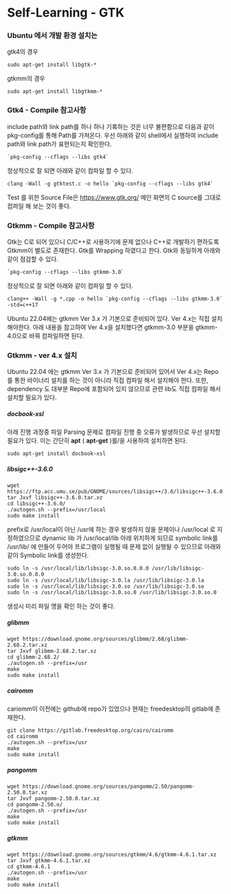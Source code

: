 # Self-Learning - GTK



### Ubuntu 에서 개발 환경 설치는

gtk4의 경우 

```shell
sudo apt-get install libgtk-*
```

gtkmm의 경우

```shell
sudo apt-get install libgtkmm-*
```

  

  

### Gtk4 - Compile 참고사항

include path와 link path를 하나 하나 기록하는 것은 너무 불편함으로 다음과 같이 pkg-config를 통해 Path를 가져온다. 우선 아래와 같이 shell에서 실행하여 include path와 link path가 표현되는지 확인한다.

```shell
`pkg-config --cflags --libs gtk4`
```

정상적으로 잘 되면 아래와 같이 컴파일 할 수 있다.

```shell
clang -Wall -g gtktest.c -o hello `pkg-config --cflags --libs gtk4`
```

  

Test 를 위한 Source File은 https://www.gtk.org/ 메인 화면의 C source를 그대로 컴파일 해 보는 것이 좋다.

  

  

### Gtkmm - Compile 참고사항

Gtk는 C로 되어 있으니 C/C++로 사용하기에 문제 없으나 C++로 개발하기 편하도록 Gtkmm이 별도로 존재한다. Gtk를 Wrapping 하였다고 한다. Gtk와 동일하게 아래와 같이 점검할 수 있다.

```shell
`pkg-config --cflags --libs gtkmm-3.0`
```
정상적으로 잘 되면 아래와 같이 컴파일 할 수 있다.
```shell
clang++ -Wall -g *.cpp -o hello `pkg-config --cflags --libs gtkmm-3.0` -std=c++17
```
Ubuntu 22.04에는 gtkmm Ver 3.x 가 기본으로 준비되어 있다. Ver 4.x는 직접 설치해야한다.
아래 내용을 참고하여 Ver 4.x을 설치했다면 gtkmm-3.0 부분을 gtkmm-4.0으로 바꿔 컴파일하면 된다.

  

### Gtkmm - ver 4.x 설치

Ubuntu 22.04 에는 gtkmm Ver 3.x 가 기본으로 준비되어 있어서 Ver 4.x는 Repo를 통한 바이너리 설치를 하는 것이 아니라 직접 컴파일 해서 설치해야 한다. 또한, dependency 도 대부분 Repo에 포함되어 있지 않으므로 관련 lib도 직접 컴파일 해서 설치할 필요가 있다.

  

##### docbook-xsl

아래 진행 과정중 파일 Parsing 문제로 컴파일 진행 중 오류가 발생하므로 우선 설치할 필요가 있다. 이는 간단히 **apt** ( **apt-get** )를/을 사용하여 설치하면 된다.

```shell
sudo apt-get install docbook-xsl
```

  

##### libsigc++-3.6.0

```shell
wget https://ftp.acc.umu.se/pub/GNOME/sources/libsigc++/3.6/libsigc++-3.6.0.tar.xz
tar Jxvf libsigc++-3.6.0.tar.xz
cd libsigc++-3.6.0/
./autogen.sh --prefix=/usr/local
sudo make install
```

prefix로 /usr/local이 아닌 /usr에 하는 경우 발생하지 않을 문제이나 /usr/local 로 지정하였으므로 dynamic lib 가 /usr/local/lib 아래 위치하게 되므로 symbolic link를 /usr/lib/ 에 만들어 두어야 프로그램이 실행될 때 문제 없이 실행될 수 있으므로 아래와 같이 Symbolic link를 생성한다.

```shell 
sudo ln -s /usr/local/lib/libsigc-3.0.so.0.0.0 /usr/lib/libsigc-3.0.so.0.0.0
sudo ln -s /usr/local/lib/libsigc-3.0.la /usr/lib/libsigc-3.0.la
sudo ln -s /usr/local/lib/libsigc-3.0.so /usr/lib/libsigc-3.0.so
sudo ln -s /usr/local/lib/libsigc-3.0.so.0 /usr/lib/libsigc-3.0.so.0
```

생성시 미리 파일 명을 확인 하는 것이 좋다.

  

  

##### glibmm
```shell
wget https://download.gnome.org/sources/glibmm/2.68/glibmm-2.68.2.tar.xz
tar Jxvf glibmm-2.68.2.tar.xz
cd glibmm-2.68.2/
./autogen.sh --prefix=/usr
make
sudo make install
```

  

##### cairomm

cariomm이 이전에는 github에 repo가 있었으나 현재는 freedesktop의 gitlab에 존재한다.
```shell
git clone https://gitlab.freedesktop.org/cairo/cairomm
cd cairomm
./autogen.sh --prefix=/usr
make
sudo make install
```

  

##### pangomm

```shell
wget https://download.gnome.org/sources/pangomm/2.50/pangomm-2.50.0.tar.xz
tar Jxvf pangomm-2.50.0.tar.xz
cd pangomm-2.50.o/
./autogen.sh --prefix=/usr
make
sudo make install
```

  

##### gtkmm

```shell
wget https://download.gnome.org/sources/gtkmm/4.6/gtkmm-4.6.1.tar.xz
tar Jxvf gtkmm-4.6.1.tar.xz
cd gtkmm-4.6.1
./autogen.sh --prefix=/usr
make
sudo make install
```



